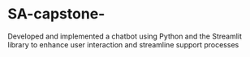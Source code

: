 # SA-capstone-
 Developed and implemented a chatbot using Python and the Streamlit library to enhance user interaction and streamline support processes
